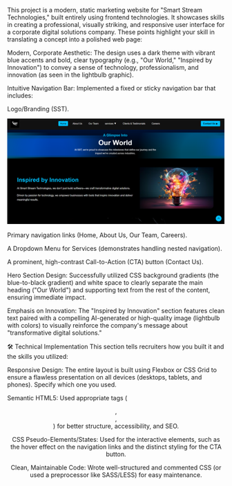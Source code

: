 This project is a modern, static marketing website for "Smart Stream Technologies," built entirely using frontend technologies. It showcases skills in creating a professional, visually striking, and responsive user interface for a corporate digital solutions company.
These points highlight your skill in translating a concept into a polished web page:

Modern, Corporate Aesthetic: The design uses a dark theme with vibrant blue accents and bold, clear typography (e.g., "Our World," "Inspired by Innovation") to convey a sense of technology, professionalism, and innovation (as seen in the lightbulb graphic).

Intuitive Navigation Bar: Implemented a fixed or sticky navigation bar that includes:

Logo/Branding (SST).

![image_Alt](https://github.com/saideepak-24/Frontend_Smartstream_Technologies/blob/35c9092f312bcca0bf2add6a2fbb79a40d9732e7/Screenshot%202025-10-08%20153440.png)


Primary navigation links (Home, About Us, Our Team, Careers).

A Dropdown Menu for Services (demonstrates handling nested navigation).

A prominent, high-contrast Call-to-Action (CTA) button (Contact Us).

Hero Section Design: Successfully utilized CSS background gradients (the blue-to-black gradient) and white space to clearly separate the main heading ("Our World") and supporting text from the rest of the content, ensuring immediate impact.

Emphasis on Innovation: The "Inspired by Innovation" section features clean text paired with a compelling AI-generated or high-quality image (lightbulb with colors) to visually reinforce the company's message about "transformative digital solutions."

🛠️ Technical Implementation
This section tells recruiters how you built it and the skills you utilized:

Responsive Design: The entire layout is built using Flexbox or CSS Grid to ensure a flawless presentation on all devices (desktops, tablets, and phones). Specify which one you used.

Semantic HTML5: Used appropriate tags (<header>, <nav>, <section>) for better structure, accessibility, and SEO.

CSS Pseudo-Elements/States: Used for the interactive elements, such as the hover effect on the navigation links and the distinct styling for the CTA button.

Clean, Maintainable Code: Wrote well-structured and commented CSS (or used a preprocessor like SASS/LESS) for easy maintenance.

